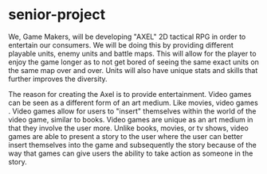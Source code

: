 # senior-project

We, Game Makers, will be developing "AXEL" 2D tactical RPG in order to entertain our consumers. We will be doing this by providing different playable units, enemy units and battle maps. This will allow for the player to enjoy the game longer as to not get bored of seeing the same exact units on the same map over and over. Units will also have unique stats and skills that further improves the diversity.

The reason for creating the Axel is to provide entertainment. Video games can be seen as a different form of an art medium. Like movies, video games . Video games allow for users to "insert" themselves within the world of the video game, similar to books. Video games are unique as an art medium in that they involve the user more. Unlike books, movies, or tv shows, video games are able to present a story to the user where the user can better insert themselves into the game and subsequently the story because of the way that games can give users the ability to take action as someone in the story.
